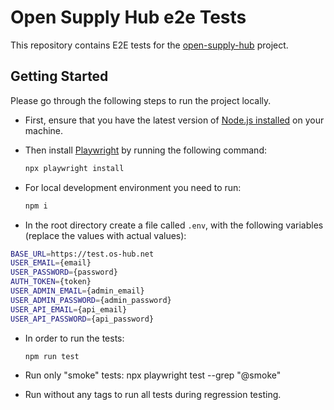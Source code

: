 # Open Supply Hub e2e Tests

This repository contains E2E tests for the [open-supply-hub](https://github.com/opensupplyhub/open-supply-hub) project.

## Getting Started

Please go through the following steps to run the project locally.

- First, ensure that you have the latest version of [Node.js installed](https://nodejs.org/en/download) on your machine.

- Then install [Playwright](https://playwright.dev/docs/intro) by running the following command:

  ```bash
  npx playwright install
  ```

- For local development environment you need to run:

  ```bash
  npm i
  ```

- In the root directory create a file called `.env`, with the following variables (replace the values with actual values):

```bash
BASE_URL=https://test.os-hub.net
USER_EMAIL={email}
USER_PASSWORD={password}
AUTH_TOKEN={token}
USER_ADMIN_EMAIL={admin_email}
USER_ADMIN_PASSWORD={admin_password}
USER_API_EMAIL={api_email}
USER_API_PASSWORD={api_password}
```

- In order to run the tests:

  ```bash
  npm run test
  ```

- Run only "smoke" tests:
  npx playwright test --grep "@smoke"

- Run without any tags to run all tests during regression testing.
